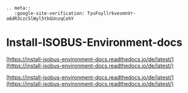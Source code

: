 ```
.. meta::
   :google-site-verification: TyuFoyllrkvesmnVr-a6dR3czc5lWyl5tkGUnzqCehY
```

# Install-ISOBUS-Environment-docs

[https://install-isobus-environment-docs.readthedocs.io/de/latest/](https://install-isobus-environment-docs.readthedocs.io/de/latest/)

[https://install-isobus-environment-docs.readthedocs.io/de/latest/](https://install-isobus-environment-docs.readthedocs.io/de/latest/)
